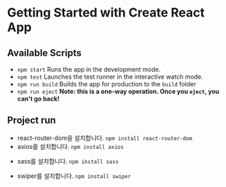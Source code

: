 # Getting Started with Create React App


## Available Scripts
- `npm start` Runs the app in the development mode.
- `npm test` Launches the test runner in the interactive watch mode.
- `npm run build` Builds the app for production to the `build` folder
- `npm run eject` **Note: this is a one-way operation. Once you `eject`, you can't go back!**


## Project run
- react-router-dom을 설치합니다. `npm install react-router-dom`
- axios를 설치합니다. `npm install axios`
<!-- - react-icons을 설치합니다. `npm install react-icons` -->
<!-- - react-player를 설치합니다. `npm install react-player` -->
- sass를 설치합니다. `npm install sass`
<!-- - react-helmet-async를 설치합니다. `npm install react-helmet-async` -->
- swiper를 설치합니다. `npm install swiper`